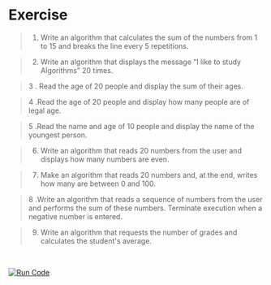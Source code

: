 # Exercise

>1. Write an algorithm that calculates the sum of the numbers from 1 to 15 and breaks the line every 5 repetitions.



>2. Write an algorithm that displays the message “I like to study Algorithms” 20 times.


>3 . Read the age of 20 people and display the sum of their ages.

>4 .Read the age of 20 people and display how many people are of legal age.

>5 .Read the name and age of 10 people and display the name of the youngest person.

>6. Write an algorithm that reads 20 numbers from the user and displays how many numbers are even.

>7. Make an algorithm that reads 20 numbers and, at the end, writes how many are between 0 and 100.

>8 .Write an algorithm that reads a sequence of numbers from the user and performs the sum of these numbers. Terminate execution when a negative number is entered.

>9. Write an algorithm that requests the number of grades and calculates the student's average.

<br>


<!-- gif -->

[![Run Code](https://img.shields.io/badge/-Run%20%20code%20-green?style=flat&logo=replit&logoColor=white)](https://replit.com/@ariana-ssilva/FreeVerifiableSource#Main.java)&nbsp;